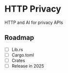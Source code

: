 # HTTP Privacy

HTTP and AI for privacy APIs

## Roadmap

- [ ] Lib.rs
- [ ] Cargo.toml
- [ ] Crates
- [ ] Release in 2025
